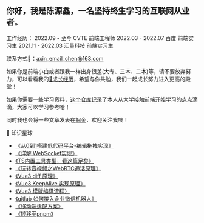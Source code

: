 ## 你好，我是陈源鑫，一名坚持终生学习的互联网从业者。

工作经历：
2022.09 - 至今 CVTE 前端工程师
2022.03 - 2022.07 百度 前端实习生
2021.11 - 2022.03 汇量科技 前端实习生

联系方式📮：axin_email_chen@163.com

如果你是前端小白或者跟我一样出身很差(大专、三本、二本)等，请不要放弃努力，可以看看我的[🌲成长经历](普通二本成长历程/普通二本成长历程.md)，希望与你共勉，我们一起成长努力进入更高的殿堂！

如果你需要一些学习资料，[这个仓库](https://github.com/cyxofgithub/front-end-self-study)记录了本人从大学接触前端开始学习的点点滴滴，大家可以学习参考哈！

同时我也会将一些文章发表在[掘金](https://juejin.cn/user/1636525352423527/posts)，欢迎关注我噢！

📖 知识星球
- [《从0到1搭建低代码平台-编辑拖拽实现》](https://juejin.cn/post/7319297259643764770)
- [《详解 WebSocket实现》](https://juejin.cn/post/7236954203555151933)
- [《TS内置工具类型，看这篇足矣》](https://juejin.cn/post/7147301855775719461)
- [《玩转音视频之WebRTC通话原理》](https://juejin.cn/post/7291134345926148096)
- [《Vue3 diff 原理》](https://juejin.cn/post/7119104832496992286)
- [《Vue3 KeepAlive 实现原理》](https://juejin.cn/post/7139781859319218190)
- [《Vue3 模版编译流程〉](https://juejin.cn/post/7121252085546352647)
- [《gitlab 如何接入企业微信机器人》](https://juejin.cn/post/7170631946316283934)
- [《移动端适配方案》](https://juejin.cn/post/7162926022982107149)
- [《转移至pnpm》](https://juejin.cn/post/7159100418880962567)

